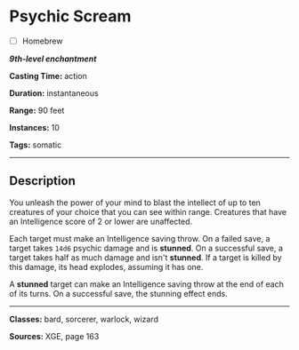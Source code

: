 # Psychic Scream

- [ ] Homebrew

***9th-level enchantment***

**Casting Time:** action

**Duration:** instantaneous

**Range:** 90 feet

**Instances:** 10

**Tags:** somatic

---

## Description
You unleash the power of your mind to blast the intellect of up to ten creatures of your choice that you can see within range. Creatures that have an Intelligence score of 2 or lower are unaffected.

Each target must make an Intelligence saving throw. On a failed save, a target takes `14d6` psychic damage and is **stunned**. On a successful save, a target takes half as much damage and isn't **stunned**. If a target is killed by this damage, its head explodes, assuming it has one.

A **stunned** target can make an Intelligence saving throw at the end of each of its turns. On a successful save, the stunning effect ends.

---

**Classes:** bard, sorcerer, warlock, wizard

**Sources:** XGE, page 163
